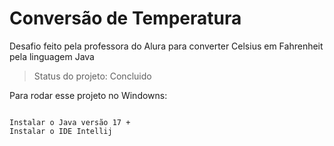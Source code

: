 # Conversão de Temperatura

Desafio feito pela professora do Alura para converter Celsius em Fahrenheit pela linguagem Java

> Status do projeto: Concluido

Para rodar esse projeto no Windowns:

```

Instalar o Java versão 17 +
Instalar o IDE Intellij

```
